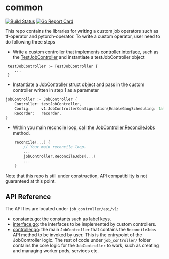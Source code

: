 # common

[![Build Status](https://travis-ci.com/kubeflow/common.svg?branch=master)](https://travis-ci.com/kubeflow/common/)
[![Go Report Card](https://goreportcard.com/badge/github.com/kubeflow/common)](https://goreportcard.com/report/github.com/kubeflow/common)

This repo contains the libraries for writing a custom job operators such as tf-operator and pytorch-operator.
To write a custom operator, user need to do following three steps

- Write a custom controller that implements [controller interface](./job_controller/api/v1/controller.go), such as the [TestJobController](test_job/v1/test_job_controller.go) and instantiate a testJobController object
```
 testJobController := TestJobController {
    ...
 }
```
- Instantiate a [JobController](https://github.com/kubeflow/common/blob/master/job_controller/api/v1/controller.go#L44) struct object and pass in the custom controller written in step 1 as a parameter
```go
jobController := JobController {
    Controller: testJobController,
    Config:     v1.JobControllerConfiguration{EnableGangScheduling: false},
    Recorder:   recorder,
}
```
- Within you main reconcile loop, call the [JobController.ReconcileJobs](https://github.com/kubeflow/common/blob/master/job_controller/job.go#L72) method.
```go
    reconcile(...) {
    	// Your main reconcile loop. 
    	...
    	jobController.ReconcileJobs(...)
    	...
    }

```
Note that this repo is still under construction, API compatibility is not guaranteed at this point.

## API Reference
The API fies are located under `job_controller/api/v1`:

- [constants.go](./job_controller/api/v1/constants.go): the constants such as label keys.
- [interface.go](./job_controller/api/v1/controller.go): the interfaces to be implemented by custom controllers.
- [controller.go](./job_controller/api/v1/controller.go): the main `JobController` that contains the `ReconcileJobs` API method to be invoked by user. This is the entrypoint of
the JobController logic. The rest of code under `job_controller/` folder contains the core logic for the `JobController` to work, such as creating and managing worker pods, services etc.





